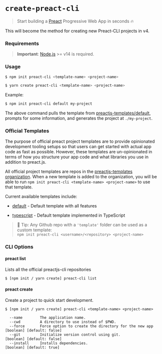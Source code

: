 # `create-preact-cli`

> Start building a [Preact](https://github.com/preactjs/preact) Progressive Web App in seconds 🔥

This will become the method for creating new Preact-CLI projects in v4.

### Requirements

> **Important**: [Node.js](https://nodejs.org/en/) >= v14 is required.

### Usage

```sh
$ npm init preact-cli <template-name> <project-name>

$ yarn create preact-cli <template-name> <project-name>
```

Example:

```sh
$ npm init preact-cli default my-project
```

The above command pulls the template from [preactjs-templates/default](https://github.com/preactjs-templates/default), prompts for some information, and generates the project at `./my-project`.

### Official Templates

The purpose of official preact project templates are to provide opinionated development tooling setups so that users can get started with actual app code as fast as possible. However, these templates are un-opinionated in terms of how you structure your app code and what libraries you use in addition to preact.js.

All official project templates are repos in the [preactjs-templates organization](https://github.com/preactjs-templates). When a new template is added to the organization, you will be able to run `npm init preact-cli <template-name> <project-name>` to use that template.

Current available templates include:

- [default](https://github.com/preactjs-templates/default) - Default template with all features

- [typescript](https://github.com/preactjs-templates/default) - Default template implemented in TypeScript

> 💁 Tip: Any Github repo with a `'template'` folder can be used as a custom template: <br /> `npm init preact-cli <username>/<repository> <project-name>`

### CLI Options

#### preact list

Lists all the official preactjs-cli repositories

```sh
$ [npm init / yarn create] preact-cli list
```

#### preact create

Create a project to quick start development.

```
$ [npm init / yarn create] preact-cli <template-name> <project-name>

  --name        The application name.
  --cwd         A directory to use instead of $PWD.
  --force       Force option to create the directory for the new app  [boolean] [default: false]
  --git         Initialize version control using git.                 [boolean] [default: false]
  --install     Installs dependencies.                                [boolean] [default: true]
```

